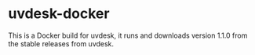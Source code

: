 # uvdesk-docker
This is a Docker build for uvdesk, it runs and downloads version 1.1.0 from the stable releases from uvdesk.
